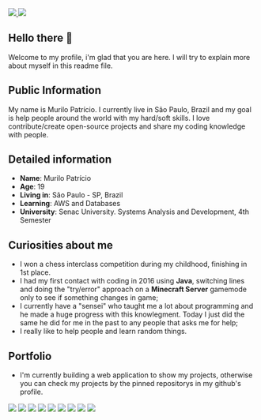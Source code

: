 <div>
    <a target='_blank' href="https://instagram.com/mrlptrc">
        <img src="https://img.shields.io/badge/Instagram-E4405F?style=for-the-badge&logo=instagram&logoColor=white">
    </a>
    <a target='_blank' href="https://linkedin.com/in/murilo-patricio">
        <img src="https://img.shields.io/badge/LinkedIn-0077B5?style=for-the-badge&logo=linkedin&logoColor=white">
    </a>
</div>


## Hello there 👋
Welcome to my profile, i'm glad that you are here. I will try to explain more about myself in this readme file.

## Public Information 
My name is Murilo Patrício. I currently live in São Paulo, Brazil and my goal is help people around the world with my hard/soft skills. I love contribute/create open-source projects and share my coding knowledge with people.   


## Detailed information

* **Name**: Murilo Patrício
* **Age**: 19
* **Living in**: São Paulo - SP, Brazil
* **Learning**: AWS and Databases
* **University**: Senac University. Systems Analysis and Development, 4th Semester

## Curiosities about me

* I won a chess interclass competition during my childhood, finishing in 1st place.
* I had my first contact with coding in 2016 using **Java**, switching lines and doing the "try/error" approach on a **Minecraft Server** gamemode only to see if something changes in game;
* I currently have a "sensei" who taught me a lot about programming and he made a huge progress with this knowlegment. Today I just did the same he did for me in the past to any people that asks me for help;
* I really like to help people and learn random things.

## Portfolio

* I'm currently building a web application to show my projects, otherwise you can check my projects by the pinned repositorys in my github's profile.

<div>
    <img align="center" src="https://img.shields.io/badge/Java-ED8B00?style=for-the-badge&logo=openjdk&logoColor=white">
    <img align="center" src="https://img.shields.io/badge/TypeScript-007ACC?style=for-the-badge&logo=typescript&logoColor=white">
    <img align="center" src="https://img.shields.io/badge/Node.js-43853D?style=for-the-badge&logo=node.js&logoColor=white">
    <img align="center" src="https://img.shields.io/badge/JavaScript-F7DF1E?style=for-the-badge&logo=javascript&logoColor=black">
    <img align="center" src="https://img.shields.io/badge/React-20232A?style=for-the-badge&logo=react&logoColor=61DAFB">
    <img align="center" src="https://img.shields.io/badge/Angular-DD0031?style=for-the-badge&logo=angular&logoColor=white">
    <img align="center" src="https://img.shields.io/badge/Spring-6DB33F?style=for-the-badge&logo=spring&logoColor=white">
    <img align="center" src="https://img.shields.io/badge/MongoDB-4EA94B?style=for-the-badge&logo=mongodb&logoColor=white"/>
    <img align="center" src="https://img.shields.io/badge/PostgreSQL-316192?style=for-the-badge&logo=postgresql&logoColor=white"/>
</div>


